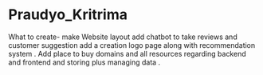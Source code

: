 # Praudyo_Kritrima
What to create-
make Website layout 
add chatbot to take reviews and customer suggestion 
add a creation logo page along with recommendation system .
Add place to buy domains and all resources regarding backend and frontend and storing plus managing data .
